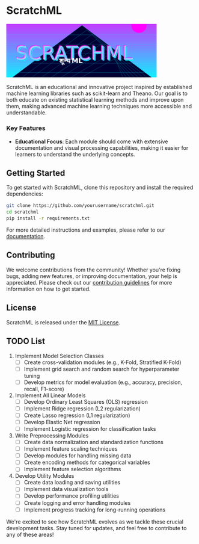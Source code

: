 # ScratchML

<img src="logo.svg" alt="ScratchML Logo" width="400"/>

ScratchML is an educational and innovative project inspired by established machine learning libraries such as scikit-learn and Theano. Our goal is to both educate on existing statistical learning methods and improve upon them, making advanced machine learning techniques more accessible and understandable.


### Key Features

- **Educational Focus**: Each module should come with extensive documentation and visual processing capabilities, making it easier for learners to understand the underlying concepts.

## Getting Started

To get started with ScratchML, clone this repository and install the required dependencies:

```bash
git clone https://github.com/yourusername/scratchml.git
cd scratchml
pip install -r requirements.txt
```

For more detailed instructions and examples, please refer to our [documentation](link-to-docs).

## Contributing

We welcome contributions from the community! Whether you're fixing bugs, adding new features, or improving documentation, your help is appreciated. Please check out our [contribution guidelines](link-to-contributing) for more information on how to get started.

## License

ScratchML is released under the [MIT License](link-to-license).

## TODO List

1. Implement Model Selection Classes
   - [ ] Create cross-validation modules (e.g., K-Fold, Stratified K-Fold)
   - [ ] Implement grid search and random search for hyperparameter tuning
   - [ ] Develop metrics for model evaluation (e.g., accuracy, precision, recall, F1-score)

2. Implement All Linear Models
   - [ ] Develop Ordinary Least Squares (OLS) regression
   - [ ] Implement Ridge regression (L2 regularization)
   - [ ] Create Lasso regression (L1 regularization)
   - [ ] Develop Elastic Net regression
   - [ ] Implement Logistic regression for classification tasks

3. Write Preprocessing Modules
   - [ ] Create data normalization and standardization functions
   - [ ] Implement feature scaling techniques
   - [ ] Develop modules for handling missing data
   - [ ] Create encoding methods for categorical variables
   - [ ] Implement feature selection algorithms

4. Develop Utility Modules
   - [ ] Create data loading and saving utilities
   - [ ] Implement data visualization tools
   - [ ] Develop performance profiling utilities
   - [ ] Create logging and error handling modules
   - [ ] Implement progress tracking for long-running operations

We're excited to see how ScratchML evolves as we tackle these crucial development tasks. Stay tuned for updates, and feel free to contribute to any of these areas!